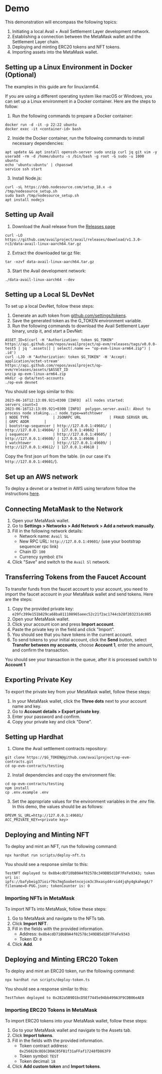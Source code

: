 # Demo

This demonstration will encompass the following topics:
1. Initiating a local Avail + Avail Settlement Layer development network.
2. Establishing a connection between the MetaMask wallet and the Settlement Layer chain.
3. Deploying and minting ERC20 tokens and NFT tokens.
4. Importing assets into the MetaMask wallet.

## Setting up a Linux Environment in Docker (Optional)

The examples in this guide are for linux/arm64.

If you are using a different operating system like macOS or Windows, you can set up a Linux environment in a Docker container.
Here are the steps to follow:

1. Run the following commands to prepare a Docker container:
```shell
docker run -d -it -p 22:22 ubuntu
docker exec -it <container-id> bash
```
2. Inside the Docker container, run the following commands to install necessary dependencies:
```shell
apt update && apt install openssh-server sudo unzip curl jq git vim -y
useradd -rm -d /home/ubuntu -s /bin/bash -g root -G sudo -u 1000 ubuntu
echo 'ubuntu:ubuntu' | chpasswd
service ssh start
```
3. Install Node.js:
```shell
curl -sL https://deb.nodesource.com/setup_18.x -o /tmp/nodesource_setup.sh
sudo bash /tmp/nodesource_setup.sh
apt install nodejs
```

## Setting up Avail

1. Download the Avail release from the [Releases page](https://github.com/availproject/avail/releases)
```shell
curl -LO https://github.com/availproject/avail/releases/download/v1.3.0-rc3/data-avail-linux-aarch64.tar.gz
```

2. Extract the downloaded tar.gz file:
```shell
tar -xzvf data-avail-linux-aarch64.tar.gz
```
3. Start the Avail development network:
```shell
./data-avail-linux-aarch64 --dev
```

## Setting up a Local SL DevNet

To set up a local DevNet, follow these steps:
1. Generate an auth token from [github.com/settings/tokens](github.com/settings/tokens).
2. Save the generated token as the G_TOKEN environment variable.
3. Run the following commands to download the Avail Settlement Layer binary, unzip it, and start a DevNet:
```shell
ASSET_ID=$(curl -H "Authorization: token $G_TOKEN" https://api.github.com/repos/availproject/op-evm/releases/tags/v0.0.0-test5 | jq '.assets[] | select(.name == "op-evm-linux-arm64.zip") | .id')
curl -LJO -H "Authorization: token $G_TOKEN" -H 'Accept: application/octet-stream' https://api.github.com/repos/availproject/op-evm/releases/assets/$ASSET_ID
unzip op-evm-linux-arm64.zip
mkdir -p data/test-accounts
./op-evm devnet
```

You should see logs similar to this:
```
2023-06-16T12:13:09.921+0300 [INFO]  all nodes started: servers_count=3
2023-06-16T12:13:09.921+0300 [INFO]  polygon.server.avail: About to process node staking...: node_type=watchtower
| NODE TYPE           | JSONRPC URL             | FRAUD SERVER URL        | GRPC ADDR       |
| bootstrap-sequencer | http://127.0.0.1:49601/ | http://127.0.0.1:49604/ | 127.0.0.1:49602 |
| sequencer           | http://127.0.0.1:49605/ | http://127.0.0.1:49608/ | 127.0.0.1:49606 |
| watchtower          | http://127.0.0.1:49609/ | http://127.0.0.1:49612/ | 127.0.0.1:49610 |
```
Copy the first json url from the table. (in our case it's `http://127.0.0.1:49601/`).

## Set up an AWS network

To deploy a devnet or a testnet in AWS using terraform follow the instructions [here](../deployment/readme.md).

## Connecting MetaMask to the Network

1. Open your MetaMask wallet.
2. Go to **Settings > Networks > Add Network > Add a network manually**.
3. Fill in the following network details:
    - Network name: `Avail SL`
    - New RPC URL: `http://127.0.0.1:49601/` (use your bootstrap sequencer rpc link)
    - Chain ID: `100`
    - Currency symbol: `ETH`
4. Click "Save" and switch to the `Avail Sl` network.

## Transferring Tokens from the Faucet Account

To transfer funds from the faucet account to your account, you need to import the faucet account in your MetaMask wallet and send tokens. Here are the steps:
1. Copy the provided private key: `e29fc399e151b829ca68ba811108965aeec52c21f2ac1744cb28f203231dc085`
2. Open your MetaMask wallet.
3. Click your account icon and press **Import account**.
4. Paste the private key in the field and click "Import".
5. You should see that you have tokens in the current account.
6. To send tokens to your initial account, click the **Send** button, select **Transfer between my accounts**, choose **Account 1**, enter the amount, and confirm the transaction.

You should see your transaction in the queue, after it is processed switch to **Account 1**

## Exporting Private Key

To export the private key from your MetaMask wallet, follow these steps:
1. In your MetaMask wallet, click the **Three dots** next to your account name and key.
2. Go to **Account details > Export private key**.
3. Enter your password and confirm.
4. Copy your private key and click "Done".

## Setting up Hardhat

1. Clone the Avail settlement contracts repository:
```shell
git clone https://$G_TOKEN@github.com/availproject/op-evm-contracts.git
cd op-evm-contracts/testing
```
2. Install dependencies and copy the environment file:
```shell
cd op-evm-contracts/testing
npm install
cp .env.example .env
```
3. Set the appropriate values for the environment variables in the .env file. In this demo, the values should be as follows:
```shell
OPEVM_SL_URL=http://127.0.0.1:49601/
ACC_PRIVATE_KEY=<private key>
```

## Deploying and Minting NFT

To deploy and mint an NFT, run the following command:
```shell
npx hardhat run scripts/deploy-nft.ts
```
You should see a response similar to this:
```
TestNFT deployed to 0x8b4cdD710bB9A4f02578c349DB5d1DF7FeFe9343; token uri is: ipfs://bafybeig37ioir76s7mg5oobetncojcm3c3hxasyd4rvid4jqhy4gkaheg4/?filename=0-PUG.json; tokenCounter is: 0
```

### Importing NFTs in MetaMask

To import NFTs into MetaMask, follow these steps:
1. Go to MetaMask and navigate to the NFTs tab.
2. Click **Import NFT**.
3. Fill in the fields with the provided information.
    - Address: `0x8b4cdD710bB9A4f02578c349DB5d1DF7FeFe9343`
    - Token ID: `0`
4. Click **Add**.

## Deploying and Minting ERC20 Token

To deploy and mint an ERC20 token, run the following command:
```shell
npx hardhat run scripts/deploy-token.ts
```

You should see a response similar to this:
```
TestToken deployed to 0x282a5B9D1bcD5Ef7445e94bb499A3F9CDB06eAE8
```

### Importing ERC20 Tokens in MetaMask

To import ERC20 tokens into your MetaMask wallet, follow these steps:
1. Go to your MetaMask wallet and navigate to the Assets tab.
2. Click **Import tokens**.
3. Fill in the fields with the provided information.
    - Token contract address: `0x256828c8E6CD0AC05FB1f31aFFaf17248fD863F9`
    - Token symbol: `TEST`
    - Token decimal: `18`
4. Click **Add custom token** and **Import tokens**.
